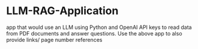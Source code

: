 # LLM-RAG-Application
app that would use an LLM using Python and OpenAI API keys to  read data from PDF documents and answer questions. Use the above app to also  provide links/ page number references
